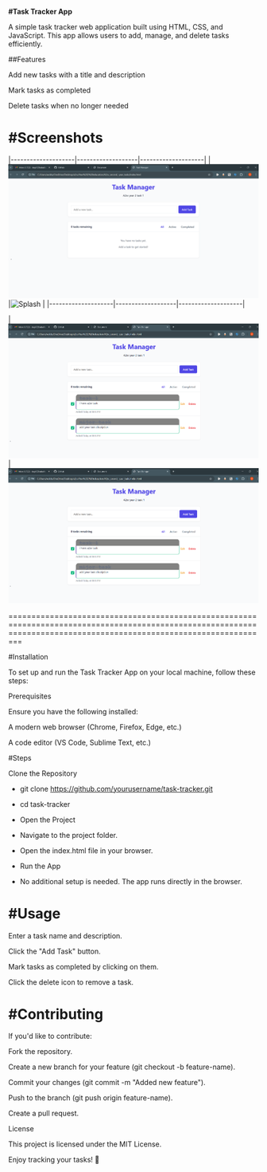  **#Task Tracker App**

A simple task tracker web application built using HTML, CSS, and JavaScript. This app allows users to add, manage, and delete tasks efficiently.

##Features

Add new tasks with a title and description

Mark tasks as completed

Delete tasks when no longer needed


#Screenshots 
=====================================================================================================================================================================



|--------------------|-------------------|--------------------|
| ![Splash](image1.png)        |![Splash](image2.png) |
|--------------------|-------------------|--------------------|

 | ![Splash](image3.png)       | ![Splash](image4.png)
 




=====================================================================================================================================================================



#Installation

To set up and run the Task Tracker App on your local machine, follow these steps:

Prerequisites

Ensure you have the following installed:

A modern web browser (Chrome, Firefox, Edge, etc.)

A code editor (VS Code, Sublime Text, etc.)

#Steps

Clone the Repository

- git clone https://github.com/yourusername/task-tracker.git
- cd task-tracker

- Open the Project

- Navigate to the project folder.

- Open the index.html file in your browser.

- Run the App

- No additional setup is needed. The app runs directly in the browser.

#Usage
=====================================================================================================================================================================


Enter a task name and description.

Click the "Add Task" button.

Mark tasks as completed by clicking on them.

Click the delete icon to remove a task.

#Contributing
=====================================================================================================================================================================


If you'd like to contribute:

Fork the repository.

Create a new branch for your feature (git checkout -b feature-name).

Commit your changes (git commit -m "Added new feature").

Push to the branch (git push origin feature-name).

Create a pull request.

License

This project is licensed under the MIT License.

Enjoy tracking your tasks! 🚀

